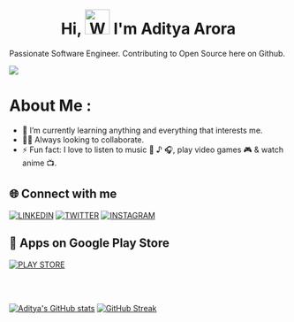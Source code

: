 <h1 align="center">Hi, <img src="https://github.com/TheDudeThatCode/TheDudeThatCode/blob/master/Assets/Hi.gif" 
         alt="Waving hand animated gif"
         height="45"
         width="45" /> I'm Aditya Arora</h1>

Passionate Software Engineer.
Contributing to Open Source here on Github.


![](https://komarev.com/ghpvc/?username=AdiAr11&label=Views&color=blue&style=plastic&style=for-the-badge)
# About Me :
- 🌱 I’m currently learning anything and everything that interests me.
- 👨‍💻 Always looking to collaborate.
- ⚡ Fun fact: I love to listen to music 🎤 ♪ 🎧, play video games 🎮 & watch anime 📺.
<!--- 📫 You can reach me at: [Linkedin](https://www.linkedin.com/in/aditya-arora-a72b4b1a9/)  |  [Twitter](https://twitter.com/_AdiAr)  |  [Instagram](https://www.instagram.com/_adi_arora/) --->

## 🌐 Connect with me
[![LINKEDIN](https://img.shields.io/badge/LinkedIn-0A66C2.svg?style=for-the-badge&logo=LinkedIn&logoColor=white)](https://www.linkedin.com/in/aditya-arora-a72b4b1a9/)
[![TWITTER](https://img.shields.io/badge/Twitter-1DA1F2.svg?style=for-the-badge&logo=Twitter&logoColor=white)](https://twitter.com/_AdiAr)
[![INSTAGRAM](https://img.shields.io/badge/Instagram-E4405F.svg?style=for-the-badge&logo=Instagram&logoColor=white)](https://www.instagram.com/_adi_arora/)

<!---[<img align="left" alt="AdityaArora | Twitter" width="22px" src="https://cdn.worldvectorlogo.com/logos/linkedin-icon.svg" />](https://www.linkedin.com/in/aditya-arora-a72b4b1a9/)
[<img align="left" alt="AdityaArora | Twitter" width="22px" src="https://cdn.worldvectorlogo.com/logos/twitter-6.svg" />](https://twitter.com/_AdiAr)
[<img align="left" alt="AdityaArora | Instagram" width="22px" src="https://upload.wikimedia.org/wikipedia/commons/thumb/a/a5/Instagram_icon.png/1200px-Instagram_icon.png?20200512141346" />](https://www.instagram.com/_adi_arora/)
--->

## 🛒 Apps on Google Play Store
[![PLAY STORE](https://img.shields.io/badge/Google%20Play-414141.svg?style=for-the-badge&logo=Google-Play&logoColor=white)](https://play.google.com/store/apps/dev?id=7935550408072265790)

<br />
<br />

[![Aditya's GitHub stats](https://github-readme-stats.vercel.app/api?username=AdiAr11&show_icons=true&theme=vision-friendly-dark)](https://github.com/AdiAr11)
[![GitHub Streak](https://github-readme-streak-stats.herokuapp.com?user=AdiAr11&theme=dark&background=45%2C6C63FF%2CD743D0)](https://git.io/streak-stats)
